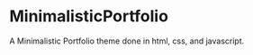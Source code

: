 MinimalisticPortfolio
=====================

A Minimalistic Portfolio theme done in html, css, and javascript.
